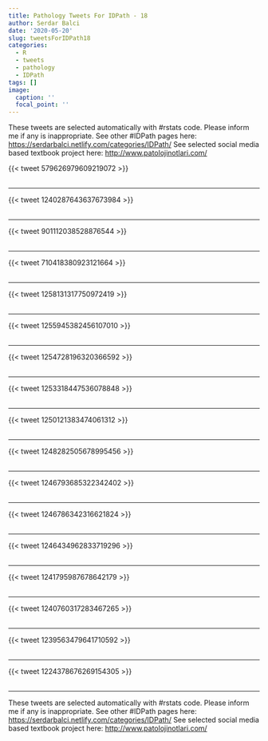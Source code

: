 ```yaml
---
title: Pathology Tweets For IDPath - 18
author: Serdar Balci
date: '2020-05-20'
slug: tweetsForIDPath18
categories:
  - R
  - tweets
  - pathology
  - IDPath
tags: []
image:
  caption: ''
  focal_point: ''
---
```



These tweets are selected automatically with #rstats code. Please inform me if any is inappropriate.
See other #IDPath pages here: https://serdarbalci.netlify.com/categories/IDPath/ 
See selected social media based textbook project here: http://www.patolojinotlari.com/

{{< tweet 579626979609219072 >}}
<br>
<br>
<hr>
{{< tweet 1240287643637673984 >}}
<br>
<br>
<hr>
{{< tweet 901112038528876544 >}}
<br>
<br>
<hr>
{{< tweet 710418380923121664 >}}
<br>
<br>
<hr>
{{< tweet 1258131317750972419 >}}
<br>
<br>
<hr>
{{< tweet 1255945382456107010 >}}
<br>
<br>
<hr>
{{< tweet 1254728196320366592 >}}
<br>
<br>
<hr>
{{< tweet 1253318447536078848 >}}
<br>
<br>
<hr>
{{< tweet 1250121383474061312 >}}
<br>
<br>
<hr>
{{< tweet 1248282505678995456 >}}
<br>
<br>
<hr>
{{< tweet 1246793685322342402 >}}
<br>
<br>
<hr>
{{< tweet 1246786342316621824 >}}
<br>
<br>
<hr>
{{< tweet 1246434962833719296 >}}
<br>
<br>
<hr>
{{< tweet 1241795987678642179 >}}
<br>
<br>
<hr>
{{< tweet 1240760317283467265 >}}
<br>
<br>
<hr>
{{< tweet 1239563479641710592 >}}
<br>
<br>
<hr>
{{< tweet 1224378676269154305 >}}
<br>
<br>
<hr>


These tweets are selected automatically with #rstats code. Please inform me if any is inappropriate.
See other #IDPath pages here: https://serdarbalci.netlify.com/categories/IDPath/ 
See selected social media based textbook project here: http://www.patolojinotlari.com/
